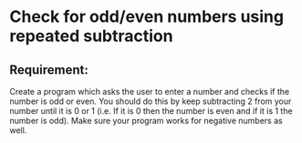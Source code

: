 # Check for odd/even numbers using repeated subtraction

## Requirement:

Create a program which asks the user to enter a number and checks if the number is odd or even. You should do this by keep subtracting 2 from your number until it is 0 or 1 (i.e. If it is 0 then the number is even and if it is 1 the number is odd). Make sure your program works for negative numbers as well.